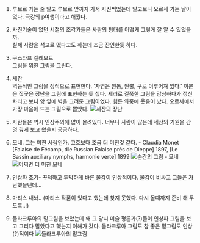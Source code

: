 1. 루브르 가는 줄 알고 루브르 앞까지 가서 사진찍었는데 알고보니 오르세 가는 날이었다. 극강의 p여행이라고 해줬다.

2. 사진기술이 없던 시절의 조각가들은 사람의 형태를 어떻게 그렇게 잘 알 수 있었을까.     
  실제 사람을 석고로 떴다고도 하는데 조금 잔인한듯 하다.

3. 구스타프 켈레보트    
  그림을 위한 그림을 그린다. 

4. 세잔    
  역동적인 그림을 정적으로 표현한다.
  '자연은 원통, 원뿔, 구로 이루어져 있다.'
  이분은 짓궂은 장난을 그림에 표현하는 듯 싶다. 세러로 길쭉한 그림을 감상하다가 정신차리고 보니 양 옆에 벽을 그려둔 그림이었다. 힘든 와중에 웃음이 났다. 오르세에서 가장 마음에 드는 그림으로 뽑았다.
![세잔의 장난](https://github.com/user-attachments/assets/17e0f20d-5bf8-491d-985c-0d4c0d204bf0)

5. 사람들은 역시 인상주의에 많이 몰려있다. 너무나 사람이 많은데 세상의 기원을 감명 깊게 보고 왔을지 궁금하다.

6. 모네. 그는 미친 사람인가. 고흐보다 조금 더 미친것 같다. - Claudia Monet [Falaise de Fécamp, die Russian Falaise près de Dieppe] 1897, [Le Bassin auxiliary nymphs, harmonie verte] 1899
![순간의 그림 - 모네](https://github.com/user-attachments/assets/c44e1467-f73e-4c4b-9dbb-b711ed9da998)
![어쩌면 더 미친 모네](https://github.com/user-attachments/assets/ab909943-d162-42c9-8384-734eb8dee83c)


7. 인상파 초기- 꾸덕하고 투박하게 바른 물감이 인상적이다. 물감이 비싸고 그들은 가난했을텐데...

8. 마티스 내놔..
  (마티스 작품이 있다고 했는데 찾지 못했다. 다시 올때까지 준비 해 두도록..!)

9. 들라크루아의 밑그림을 보았는데 왜 그 당시 미술 평론가(?)들이 인상파 그림을 보고 그리다 말았다고 했는지 이해가 갔다. 들라크루아 그림도 참 좋은 밑그림도 인상(?)적이다 
![들라크루아의 밑그림](https://github.com/user-attachments/assets/25139658-93d4-4e42-9edd-704ec1eb384e)


